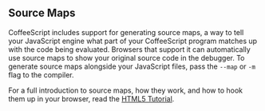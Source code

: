 ## Source Maps

CoffeeScript includes support for generating source maps, a way to tell your JavaScript engine what part of your CoffeeScript program matches up with the code being evaluated. Browsers that support it can automatically use source maps to show your original source code in the debugger. To generate source maps alongside your JavaScript files, pass the `--map` or `-m` flag to the compiler.

For a full introduction to source maps, how they work, and how to hook them up in your browser, read the [HTML5 Tutorial](http://www.html5rocks.com/en/tutorials/developertools/sourcemaps/).
